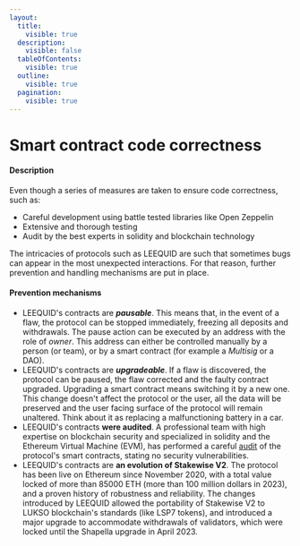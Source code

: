 ```yaml
---
layout:
  title:
    visible: true
  description:
    visible: false
  tableOfContents:
    visible: true
  outline:
    visible: true
  pagination:
    visible: true
---
```


# Smart contract code correctness

#### Description

Even though a series of measures are taken to ensure code correctness, such as:

* Careful development using battle tested libraries like Open Zeppelin
* Extensive and thorough testing
* Audit by the best experts in solidity and blockchain technology

The intricacies of protocols such as LEEQUID are such that sometimes bugs can appear in the most unexpected interactions. For that reason, further prevention and handling mechanisms are put in place.&#x20;

#### Prevention mechanisms

* LEEQUID's contracts are _**pausable**_. This means that, in the event of a flaw, the protocol can be stopped immediately, freezing all deposits and withdrawals. The pause action can be executed by an address with the role of _owner_. This address can either be controlled manually by a person (or team), or by a smart contract (for example a _Multisig_ or a DAO).&#x20;
* LEEQUID's contracts are _**upgradeable**_. If a flaw is discovered, the protocol can be paused, the flaw corrected and the faulty contract upgraded. Upgrading a smart contract means switching it by a new one. This change doesn't affect the protocol or the user, all the data will be preserved and the user facing surface of the protocol will remain unaltered. Think about it as replacing a malfunctioning battery in a car.&#x20;
* LEEQUID's contracts **were audited**. A professional team with high expertise on blockchain security and specialized in solidity and the Ethereum Virtual Machine (EVM), has performed a careful [audit](https://consensys.io/diligence/audits/2023/09/leequid-staking/#no-protection-of-uninitialized-implementation-contracts-from-attacker) of the protocol's smart contracts, stating no security vulnerabilities.
* LEEQUID's contracts are **an evolution of Stakewise V2**. The protocol has been live on Ethereum since November 2020, with a total value locked of more than 85000 ETH (more than 100 million dollars in 2023), and a proven history of robustness and reliability. The changes introduced by LEEQUID allowed the portability of Stakewise V2 to LUKSO blockchain's standards (like LSP7 tokens), and introduced a major upgrade to accommodate withdrawals of validators, which were locked until the Shapella upgrade in April 2023.&#x20;
